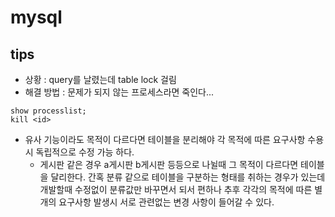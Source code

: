 # mysql
## tips
- 상황 : query를 날렸는데 table lock 걸림 
- 해결 방법 : 문제가 되지 않는 프로세스라면 죽인다... 
```
show processlist;
kill <id>
```
- 유사 기능이라도 목적이 다르다면 테이블을 분리해야 각 목적에 따른 요구사항 수용시 독립적으로 수정 가능 하다.
  - 게시판 같은 경우 a게시판 b게시판 등등으로 나뉠때 그 목적이 다르다면 테이블을 달리한다. 간혹 분류 같으로 테이블을 구분하는 형태를 취하는 경우가 있는데 개발할때 수정없이 분류값만 바꾸면서 되서 편하나 추후 각각의 목적에 따른 별개의 요구사항 발생시 서로 관련없는 변경 사항이 들어갈 수 있다.
